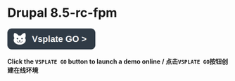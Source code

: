 # Drupal 8.5-rc-fpm

<a href="https://www.vsplate.com/?docker-compose=https://github.com/vsplate/dcenvs/drupal/8.5-rc-fpm"><img alt="VSPLATE GO" src="https://raw.githubusercontent.com/vsplate/images/master/vsgo_btn.png" width="200px"></a>

**Click the `VSPLATE GO` button to launch a demo online / 点击`VSPLATE GO`按钮创建在线环境**